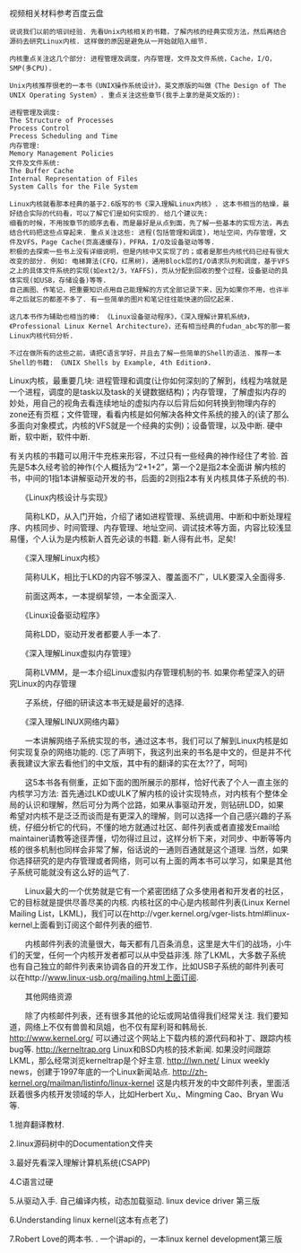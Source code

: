 视频相关材料参考百度云盘

```
说说我们以前的培训经验. 先看Unix内核相关的书籍，了解内核的经典实现方法，然后再结合源码去研究Linux内核. 这样做的原因是避免从一开始就陷入细节. 

内核重点关注这几个部分: 进程管理及调度，内存管理，文件及文件系统，Cache，I/O，SMP(多CPU). 

Unix内核推荐很老的一本书《UNIX操作系统设计》，英文原版的叫做《The Design of The UNIX Operating System》. 重点关注这些章节(我手上拿的是英文版的): 

进程管理及调度: 
The Structure of Processes
Process Control
Precess Scheduling and Time
内存管理: 
Memory Management Policies
文件及文件系统: 
The Buffer Cache
Internal Representation of Files
System Calls for the File System

Linux内核就看那本经典的基于2.6版写的书《深入理解Linux内核》. 这本书相当的枯燥，最好结合实际的代码看，可以了解它们是如何实现的. 给几个建议先: 
细看的时候，不用按章节的顺序去看，而是最好是从点到面，先了解一些基本的实现方法，再去结合代码把这些点穿起来. 重点关注这些: 进程(包括管理和调度)，地址空间，内存管理，文件及VFS，Page Cache(页高速缓存)，PFRA，I/O及设备驱动等等. 
积极的去探索一些书上没有详细说明，但是内核中又实现了的；或者是那些内核代码已经有很大改变的部分. 例如: 电梯算法(CFQ，红黑树)，通用Block层的I/O请求队列和调度，基于VFS之上的具体文件系统的实现(如ext2/3，YAFFS)，页从分配到回收的整个过程，设备驱动的具体实现(如USB，存储设备)等等. 
自己画图、作笔记，把重要知识点用自己能理解的方式全部记录下来，因为如果你不用，也许半年之后就忘的都差不多了. 有一些简单的图片和笔记往往能快速的回忆起来. 

这几本书作为辅助也相当的棒: 《Linux设备驱动程序》，《深入理解计算机系统》，《Professional Linux Kernel Architecture》，还有相当经典的fudan_abc写的那一套Linux内核代码分析. 

不过在做所有的这些之前，请把C语言学好，并且去了解一些简单的Shell的语法. 推荐一本Shell的书籍: 《UNIX Shells by Example, 4th Edition》. 
```

>
Linux内核，最重要几块: 进程管理和调度(让你如何深刻的了解到，线程为啥就是一个进程，调度的是task以及task的关键数据结构)；内存管理，了解虚拟内存的妙处，用自己的视角去看连续地址的虚拟内存以后背后如何转换到物理内存的zone还有页框；文件管理，看看内核是如何解决各种文件系统的接入的(读了那么多面向对象模式，内核的VFS就是一个经典的实例)；设备管理，以及中断. 硬中断，软中断，软件中断. 

有关内核的书籍可以用汗牛充栋来形容，不过只有一些经典的神作经住了考验. 首先是5本久经考验的神作(个人概括为“2+1+2”，第一个2是指2本全面讲 解内核的书，中间的1指1本讲解驱动开发的书，后面的2则指2本有关内核具体子系统的书). 

　　《Linux内核设计与实现》

　　简称LKD，从入门开始，介绍了诸如进程管理、系统调用、中断和中断处理程序、内核同步、时间管理、内存管理、地址空间、调试技术等方面，内容比较浅显易懂，个人认为是内核新人首先必读的书籍. 新人得有此书，足矣!

　　《深入理解Linux内核》

　　简称ULK，相比于LKD的内容不够深入、覆盖面不广，ULK要深入全面得多. 

　　前面这两本，一本提纲挈领，一本全面深入. 

　　《Linux设备驱动程序》

　　简称LDD，驱动开发者都要人手一本了. 

　　《深入理解Linux虚拟内存管理》

　　简称LVMM，是一本介绍Linux虚拟内存管理机制的书. 如果你希望深入的研究Linux的内存管理

　　子系统，仔细的研读这本书无疑是最好的选择. 

　　《深入理解LINUX网络内幕》

　　一本讲解网络子系统实现的书，通过这本书，我们可以了解到Linux内核是如何实现复杂的网络功能的. (忘了声明下，我这列出来的书名是中文的，但是并不代表我建议大家去看他们的中文版，其中有的翻译的实在太??了，呵呵)

　　这5本书各有侧重，正如下面的图所展示的那样，恰好代表了个人一直主张的内核学习方法: 首先通过LKD或ULK了解内核的设计实现特点，对内核有个整体全局的认识和理解，然后可分为两个岔路，如果从事驱动开发，则钻研LDD，如果希望对内核不是泛泛而谈而是有更深入的理解，则可以选择一个自己感兴趣的子系统，仔细分析它的代码，不懂的地方就通过社区、邮件列表或者直接发Email给maintainer请教等途径弄懂，切勿得过且过，这样分析下来，对同步、中断等等内核的很多机制也同样会非常了解，俗话说的一通则百通就是这个道理. 当然，如果你选择研究的是内存管理或者网络，则可以有上面的两本书可以学习，如果是其他子系统可能就没有这么好的运气了. 

　　Linux最大的一个优势就是它有一个紧密团结了众多使用者和开发者的社区，它的目标就是提供尽善尽美的内核. 内核社区的中心是内核邮件列表(Linux Kernel Mailing List，LKML)，我们可以在http://vger.kernel.org/vger-lists.html#linux-kernel上面看到订阅这个邮件列表的细节. 

　　内核邮件列表的流量很大，每天都有几百条消息，这里是大牛们的战场，小牛们的天堂，任何一个内核开发者都可以从中受益非浅. 除了LKML，大多数子系统也有自己独立的邮件列表来协调各自的开发工作，比如USB子系统的邮件列表可以在http://www.linux-usb.org/mailing.html上面订阅. 

　　其他网络资源

　　除了内核邮件列表，还有很多其他的论坛或网站值得我们经常关注. 我们要知道，网络上不仅有兽兽和凤姐，也不仅有犀利哥和韩局长. http://www.kernel.org/ 可以通过这个网站上下载内核的源代码和补丁、跟踪内核bug等. http://kerneltrap.org Linux和BSD内核的技术新闻. 如果没时间跟踪LKML，那么经常浏览kerneltrap是个好主意. http://lwn.net/ Linux weekly news，创建于1997年底的一个Linux新闻站点. http://zh-kernel.org/mailman/listinfo/linux-kernel 这是内核开发的中文邮件列表，里面活跃着很多内核开发领域的华人，比如Herbert Xu,、Mingming Cao、Bryan Wu等. 
　　


1.抛弃翻译教材. 

2.linux源码树中的Documentation文件夹

3.最好先看深入理解计算机系统(CSAPP)

4.C语言过硬

5.从驱动入手. 自己编译内核，动态加载驱动. linux device driver 第三版

6.Understanding linux kernel(这本有点老了)

7.Robert Love的两本书. . 一个讲api的，一本linux kernel development第三版
